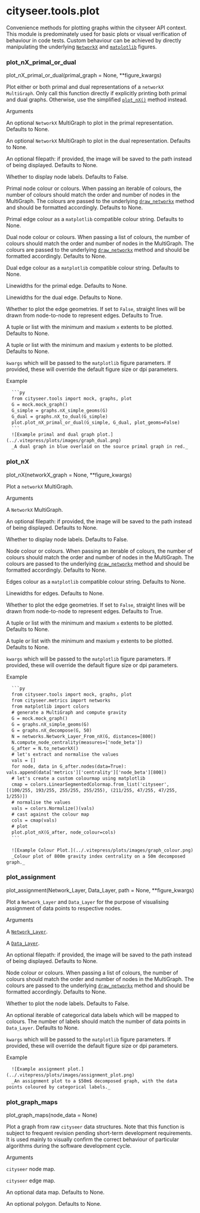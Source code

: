 # cityseer.tools.plot

Convenience methods for plotting graphs within the cityseer API context. This module is predominately used for basic plots or visual verification of behaviour in code tests. Custom behaviour can be achieved by directly manipulating the underlying [`NetworkX`](https://networkx.github.io) and [`matplotlib`](https://matplotlib.org) figures.

### plot\_nX\_primal\_or\_dual

<FuncSignature>

plot_nX_primal_or_dual(primal_graph = None,
                       **figure_kwargs)

</FuncSignature>

Plot either or both primal and dual representations of a `networkX MultiGraph`. Only call this function directly if
explicitly printing both primal and dual graphs. Otherwise, use the simplified [`plot_nX()`](plot#plot-nx) method
instead.

<FuncHeading>

Arguments

</FuncHeading>

<FuncElement name="primal_graph" type="nx.MultiGraph, optional">

An optional `NetworkX` MultiGraph to plot in the primal representation. Defaults to None.

</FuncElement>

<FuncElement name="dual_graph" type="nx.MultiGraph, optional">

An optional `NetworkX` MultiGraph to plot in the dual representation. Defaults to None.

</FuncElement>

<FuncElement name="path" type="str, optional">

An optional filepath: if provided, the image will be saved to the path instead of being displayed. Defaults to None.

</FuncElement>

<FuncElement name="labels" type="bool, optional">

Whether to display node labels. Defaults to False.

</FuncElement>

<FuncElement name="primal_node_colour" type="Union[str, tuple, list], optional">

Primal node colour or colours. When passing an iterable of colours, the number of colours should match the order and number of nodes in the MultiGraph. The colours are passed to the underlying [`draw_networkx`](https://networkx.github.io/documentation/networkx-1.10/reference/generated/networkx.drawing.nx_pylab.draw_networkx.html#draw-networkx) method and should be formatted accordingly. Defaults to None.

</FuncElement>

<FuncElement name="primal_edge_colour" type="str, optional">

Primal edge colour as a `matplotlib` compatible colour string. Defaults to None.

</FuncElement>

<FuncElement name="dual_node_colour" type="Union[str, tuple, list], optional">

Dual node colour or colours. When passing a list of colours, the number of colours should match the order and number of nodes in the MultiGraph. The colours are passed to the underlying [`draw_networkx`](https://networkx.github.io/documentation/networkx-1.10/reference/generated/networkx.drawing.nx_pylab.draw_networkx.html#draw-networkx) method and should be formatted accordingly. Defaults to None.

</FuncElement>

<FuncElement name="dual_edge_colour" type="str, optional">

Dual edge colour as a `matplotlib` compatible colour string. Defaults to None.

</FuncElement>

<FuncElement name="primal_edge_width" type="Union[int, float], optional">

Linewidths for the primal edge. Defaults to None.

</FuncElement>

<FuncElement name="dual_edge_width" type="Union[int, float], optional">

Linewidths for the dual edge. Defaults to None.

</FuncElement>

<FuncElement name="plot_geoms" type="bool, optional">

Whether to plot the edge geometries. If set to `False`, straight lines will be drawn from node-to-node to represent edges. Defaults to True.

</FuncElement>

<FuncElement name="x_lim" type="Union[tuple, list], optional">

A tuple or list with the minimum and maxium `x` extents to be plotted. Defaults to None.

</FuncElement>

<FuncElement name="y_lim" type="Union[tuple, list], optional">

A tuple or list with the minimum and maxium `y` extents to be plotted. Defaults to None.

</FuncElement>

<FuncElement name="figure_kwargs" type="key=value pairs">

`kwargs` which will be passed to the `matplotlib` figure parameters. If provided, these will override the default figure size or dpi parameters.

</FuncElement>

<FuncHeading>

Example

</FuncHeading>

      ```py
      from cityseer.tools import mock, graphs, plot
      G = mock.mock_graph()
      G_simple = graphs.nX_simple_geoms(G)
      G_dual = graphs.nX_to_dual(G_simple)
      plot.plot_nX_primal_or_dual(G_simple, G_dual, plot_geoms=False)
      ```
      ![Example primal and dual graph plot.](../.vitepress/plots/images/graph_dual.png)
      _A dual graph in blue overlaid on the source primal graph in red._

### plot\_nX

<FuncSignature>

plot_nX(networkX_graph = None,
        **figure_kwargs)

</FuncSignature>

Plot a `networkX` MultiGraph.

<FuncHeading>

Arguments

</FuncHeading>

<FuncElement name="networkX_graph" type="nx.MultiGraph, optional">

A `NetworkX` MultiGraph.

</FuncElement>

<FuncElement name="path" type="str, optional">

An optional filepath: if provided, the image will be saved to the path instead of being displayed. Defaults to None.

</FuncElement>

<FuncElement name="labels" type="bool, optional">

Whether to display node labels. Defaults to False.

</FuncElement>

<FuncElement name="node_colour" type="Union[str, tuple, list], optional">

Node colour or colours. When passing an iterable of colours, the number of colours should match the order and number of nodes in the MultiGraph. The colours are passed to the underlying [`draw_networkx`](https://networkx.github.io/documentation/networkx-1.10/reference/generated/networkx.drawing.nx_pylab.draw_networkx.html#draw-networkx) method and should be formatted accordingly. Defaults to None.

</FuncElement>

<FuncElement name="edge_colour" type="str, optional">

Edges colour as a `matplotlib` compatible colour string. Defaults to None.

</FuncElement>

<FuncElement name="edge_width" type="Union[int, float], optional">

Linewidths for edges. Defaults to None.

</FuncElement>

<FuncElement name="plot_geoms" type="bool, optional">

Whether to plot the edge geometries. If set to `False`, straight lines will be drawn from node-to-node to represent edges. Defaults to True.

</FuncElement>

<FuncElement name="x_lim" type="Union[tuple, list], optional">

A tuple or list with the minimum and maxium `x` extents to be plotted. Defaults to None.

</FuncElement>

<FuncElement name="y_lim" type="Union[tuple, list], optional">

A tuple or list with the minimum and maxium `y` extents to be plotted. Defaults to None.

</FuncElement>

<FuncElement name="figure_kwargs" type="key=value pairs">

`kwargs` which will be passed to the `matplotlib` figure parameters. If provided, these will override the default figure size or dpi parameters.

</FuncElement>

<FuncHeading>

Example

</FuncHeading>

      ```py
      from cityseer.tools import mock, graphs, plot
      from cityseer.metrics import networks
      from matplotlib import colors
      # generate a MultiGraph and compute gravity
      G = mock.mock_graph()
      G = graphs.nX_simple_geoms(G)
      G = graphs.nX_decompose(G, 50)
      N = networks.Network_Layer_From_nX(G, distances=[800])
      N.compute_node_centrality(measures=['node_beta'])
      G_after = N.to_networkX()
      # let's extract and normalise the values
      vals = []
      for node, data in G_after.nodes(data=True): vals.append(data['metrics']['centrality']['node_beta'][800])
      # let's create a custom colourmap using matplotlib
      cmap = colors.LinearSegmentedColormap.from_list('cityseer', [(100/255, 193/255, 255/255, 255/255), (211/255, 47/255, 47/255, 1/255)])
      # normalise the values
      vals = colors.Normalize()(vals)
      # cast against the colour map
      cols = cmap(vals)
      # plot
      plot.plot_nX(G_after, node_colour=cols)
      ```
  
      ![Example Colour Plot.](../.vitepress/plots/images/graph_colour.png)
      _Colour plot of 800m gravity index centrality on a 50m decomposed graph._

### plot\_assignment

<FuncSignature>

plot_assignment(Network_Layer,
                Data_Layer,
                path = None,
                **figure_kwargs)

</FuncSignature>

Plot a `Network_Layer` and `Data_Layer` for the purpose of visualising assignment of data points to respective nodes.

<FuncHeading>

Arguments

</FuncHeading>

<FuncElement name="Network_Layer" type="Network_Layer">

A [`Network_Layer`](/metrics/networks.html#network-layer).

</FuncElement>

<FuncElement name="Data_Layer" type="Data_Layer">

A [`Data_Layer`](/metrics/layers.html#data-layer).

</FuncElement>

<FuncElement name="path" type="str">

An optional filepath: if provided, the image will be saved to the path instead of being displayed. Defaults to None.

</FuncElement>

<FuncElement name="node_colour" type="list, tuple, np.ndarray">

Node colour or colours. When passing a list of colours, the number of  colours should match the order and number of nodes in the MultiGraph. The colours are passed to the underlying [`draw_networkx`](https://networkx.github.io/documentation/networkx-1.10/reference/generated/networkx.drawing.nx_pylab.draw_networkx.html#draw-networkx) method and should be formatted accordingly. Defaults to None.

</FuncElement>

<FuncElement name="node_labels" type="bool">

Whether to plot the node labels. Defaults to False.

</FuncElement>

<FuncElement name="data_labels" type="list, tuple, np.ndarray">

An optional iterable of categorical data labels which will be mapped to  colours. The number of labels should match the number of data points in `Data_Layer`. Defaults to None.

</FuncElement>

<FuncElement name="figure_kwargs" type="key=value pairs">

`kwargs` which will be passed to the `matplotlib` figure parameters. If provided, these will override the default figure size or dpi parameters.

</FuncElement>

<FuncHeading>

Example

</FuncHeading>

      ![Example assignment plot.](../.vitepress/plots/images/assignment_plot.png)
      _An assignment plot to a $50m$ decomposed graph, with the data points coloured by categorical labels._

### plot\_graph\_maps

<FuncSignature>

plot_graph_maps(node_data = None)

</FuncSignature>

Plot a graph from raw `cityseer` data structures. Note that this function is subject to frequent revision pending
short-term development requirements. It is used mainly to visually confirm the correct behaviour of particular
algorithms during the software development cycle.

<FuncHeading>

Arguments

</FuncHeading>

<FuncElement name="node_data" type="np.ndarray">

`cityseer` node map.

</FuncElement>

<FuncElement name="edge_data" type="np.ndarray">

`cityseer` edge map.

</FuncElement>

<FuncElement name="data_map" type="np.ndarray">

An optional data map. Defaults to None.

</FuncElement>

<FuncElement name="poly" type="geometry.Polygon">

An optional polygon. Defaults to None.

</FuncElement>
